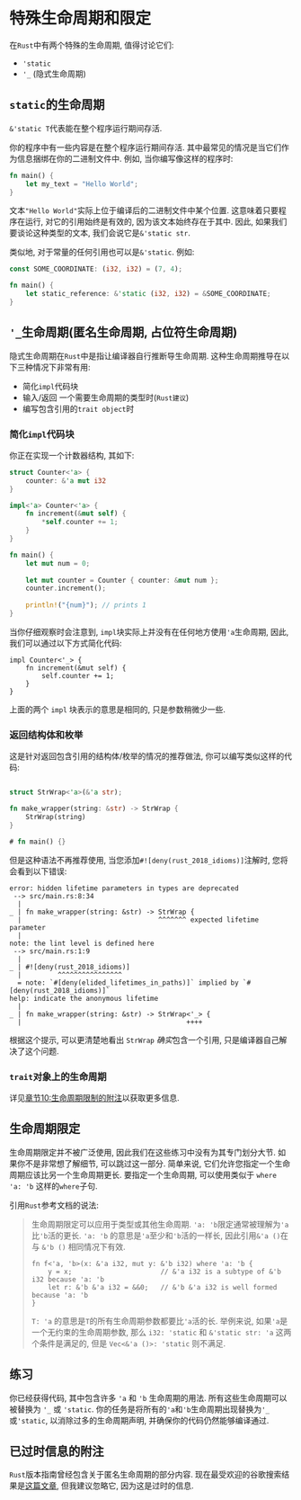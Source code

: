 # 特殊生命周期和限定

在`Rust`中有两个特殊的生命周期, 值得讨论它们:

- `'static`
- `'_` (隐式生命周期)

## `static`的生命周期

`&'static T`代表能在整个程序运行期间存活.

你的程序中有一些内容是在整个程序运行期间存活. 其中最常见的情况是当它们作为信息捆绑在你的二进制文件中. 例如, 当你编写像这样的程序时:

``` rust
fn main() {
    let my_text = "Hello World";
}
```

文本`"Hello World"`实际上位于编译后的二进制文件中某个位置. 这意味着只要程序在运行, 对它的引用始终是有效的, 因为该文本始终存在于其中.
因此, 如果我们要谈论这种类型的文本, 我们会说它是`&'static str`.

类似地, 对于常量的任何引用也可以是`&'static`. 例如:

``` rust
const SOME_COORDINATE: (i32, i32) = (7, 4);

fn main() {
    let static_reference: &'static (i32, i32) = &SOME_COORDINATE;
}
```

## `'_`生命周期(匿名生命周期, 占位符生命周期)

隐式生命周期在`Rust`中是指让编译器自行推断导生命周期. 这种生命周期推导在以下三种情况下非常有用:

- 简化`impl`代码块
- 输入/返回 一个需要生命周期的类型时(`Rust建议`)
- 编写包含引用的`trait object`时

### 简化`impl`代码块

你正在实现一个计数器结构, 其如下:

``` rust
struct Counter<'a> {
    counter: &'a mut i32
}

impl<'a> Counter<'a> {
    fn increment(&mut self) {
        *self.counter += 1;
    }
}

fn main() {
    let mut num = 0;
    
    let mut counter = Counter { counter: &mut num };
    counter.increment();
    
    println!("{num}"); // prints 1
}
```

当你仔细观察时会注意到, `impl`块实际上并没有在任何地方使用`'a`生命周期,
因此, 我们可以通过以下方式简化代码:

``` rust,ignore
impl Counter<'_> {
    fn increment(&mut self) {
        self.counter += 1;
    }
}
```

上面的两个 `impl` 块表示的意思是相同的, 只是参数稍微少一些.

### 返回结构体和枚举

这是针对返回包含引用的结构体/枚举的情况的推荐做法, 你可以编写类似这样的代码:

``` rust

struct StrWrap<'a>(&'a str);

fn make_wrapper(string: &str) -> StrWrap {
    StrWrap(string)
}

# fn main() {}
```

但是这种语法不再推荐使用, 当您添加`#![deny(rust_2018_idioms)]`注解时, 您将会看到以下错误:

```text
error: hidden lifetime parameters in types are deprecated
 --> src/main.rs:8:34
  |
_ | fn make_wrapper(string: &str) -> StrWrap {
  |                                  ^^^^^^^ expected lifetime parameter
  |
note: the lint level is defined here
 --> src/main.rs:1:9
  |
_ | #![deny(rust_2018_idioms)]
  |         ^^^^^^^^^^^^^^^^
  = note: `#[deny(elided_lifetimes_in_paths)]` implied by `#[deny(rust_2018_idioms)]`
help: indicate the anonymous lifetime
  |
_ | fn make_wrapper(string: &str) -> StrWrap<'_> {
  |                                         ++++
```

根据这个提示, 可以更清楚地看出 `StrWrap` *确实*包含一个引用, 只是编译器自己解决了这个问题.

### `trait`对象上的生命周期

详见[章节10:生命周期限制的附注](./chapter_10.md)以获取更多信息.

## 生命周期限定

生命周期限定并不被广泛使用, 因此我们在这些练习中没有为其专门划分大节.
如果你不是非常想了解细节, 可以跳过这一部分.
简单来说, 它们允许您指定一个生命周期应该比另一个生命周期更长. 要指定一个生命周期, 可以使用类似于 `where 'a: 'b` 这样的`where`子句.

引用`Rust`参考文档的说法:

> 生命周期限定可以应用于类型或其他生命周期.
> `'a: 'b`限定通常被理解为`'a`比`'b`活的更长.
> `'a: 'b` 的意思是`'a`至少和`'b`活的一样长, 因此引用`&'a ()`在与 `&'b ()` 相同情况下有效.
> ```rust,ignore
> fn f<'a, 'b>(x: &'a i32, mut y: &'b i32) where 'a: 'b {
>     y = x;                      // &'a i32 is a subtype of &'b i32 because 'a: 'b
>     let r: &'b &'a i32 = &&0;   // &'b &'a i32 is well formed because 'a: 'b
> }
> ```
> `T: 'a` 的意思是`T`的所有生命周期参数都要比`'a`活的长.
> 举例来说, 如果`'a`是一个无约束的生命周期参数, 那么 `i32: 'static` 和 `&'static str: 'a` 这两个条件是满足的, 但是 `Vec<&'a ()>: 'static` 则不满足.

## 练习

你已经获得代码, 其中包含许多 `'a` 和 `'b` 生命周期的用法. 所有这些生命周期可以被替换为 `'_` 或 `'static`.
你的任务是将所有的`'a`和`'b`生命周期出现替换为`'_`或`'static`, 以消除过多的生命周期声明, 并确保你的代码仍然能够编译通过.

## 已过时信息的附注

`Rust`版本指南曾经包含关于匿名生命周期的部分内容. 现在最受欢迎的谷歌搜索结果是[这篇文章](https://yegeun542.github.io/rust-edition-guide-ko/rust-2018/ownership-and-lifetimes/the-anonymous-lifetime.html), 但我建议忽略它, 因为这是过时的信息.